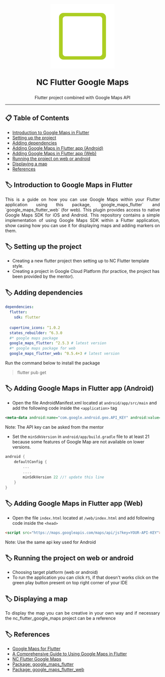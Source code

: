 <div align=center>
<a href="https://nostracode.com">
<img src="assets/images/nostra_logo.png">
</a>
</div>

<div align=center>
<p style="font-size: 26px; font-weight: bold;">NC Flutter Google Maps</p>
<p>Flutter project combined with Google Maps API</p>
</div>

---

## 📋 Table of Contents

- [Introduction to Google Maps in Flutter](#section_1)
- [Setting up the project](#section_2)
- [Adding dependencies](#section_3)
- [Adding Google Maps in Flutter app (Android)](#section_4)
- [Adding Google Maps in Flutter app (Web)](#section_5)
- [Running the project on web or android](#section_6)
- [Displaying a map](#section_7)
- [References](#section_8)

## 🏷️ Introduction to Google Maps in Flutter <a name = "section_1"></a>

<div style='text-align: justify;'>
This is a guide on how you can use Google Maps within your Flutter application using this package, `google_maps_flutter` and `google_maps_flutter_web` (for web). This plugin provides access to native Google Maps SDK for iOS and Android. This repository contains a simple implementation of using Google Maps SDK within a Flutter application, show casing how you can use it for displaying maps and adding markers on them.
</div>

## 🏷️ Setting up the project <a name = "section_2"></a>

- Creating a new flutter project then setting up to NC Flutter template style.
- Creating a project in Google Cloud Platform (for practice, the project has been provided by the mentor).

## 🏷️ Adding dependencies <a name = "section_3"></a>

```yaml
dependencies:
  flutter:
    sdk: flutter

  cupertino_icons: ^1.0.2
  states_rebuilder: ^6.3.0
  #* google maps package
  google_maps_flutter: ^2.5.3 # latest version
  #* google maps package for web
  google_maps_flutter_web: ^0.5.4+3 # latest version
```

Run the command below to install the package

> flutter pub get

## 🏷️ Adding Google Maps in Flutter app (Android) <a name = "section_4"></a>

- Open the file AndroidManifest.xml located at `android/app/src/main` and add the following code inside the `<application>` tag

```xml
<meta-data android:name="com.google.android.geo.API_KEY" android:value="YOUR API KEY"/>
```

Note: The API key can be asked from the mentor

- Set the `minSdkVersion` in `android/app/build.gradle` file to at least 21 because some features of Google Map are not available on lower versions.

```gradle
android {
    defaultConfig {
        ...
        ....
        minSdkVersion 22 //! update this line
    }
}
```

## 🏷️ Adding Google Maps in Flutter app (Web) <a name = "section_5"></a>

- Open the file `index.html` located at `/web/index.html` and add following code inside the `<head>`

```html
<script src="https://maps.googleapis.com/maps/api/js?key=YOUR-API-KEY"></script>
```

Note: Use the same api key used for Android

## 🏷️ Running the project on web or android <a name = "section_6"></a>

- Choosing target platform (web or android)
- To run the application you can click `F5`, if that doesn't works click on the green play button present on top right corner of your IDE

## 🏷️ Displaying a map <a name = "section_7"></a>

<div style='text-align: justify;'>
To display the map you can be creative in your own way and if necessary the nc_flutter_google_maps project can be a reference</div>

## 🏷️ References <a name = "section_8"></a>

- [Google Maps for Flutter](https://blog.logrocket.com/google-maps-flutter/)
- [A Comprehensive Guide to Using Google Maps in Flutter](https://medium.com/@samra.sajjad0001/a-comprehensive-guide-to-using-google-maps-in-flutter-3fbc0f7d469e)
- [NC Flutter Google Maps](https://github.com/nc-xtras/nc_flutter_google_maps)
- [Package: google_maps_flutter](https://pub.dev/packages/google_maps_flutter)
- [Package: google_maps_flutter_web](https://pub.dev/packages/google_maps_flutter_web)
